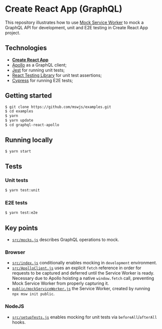 # Create React App (GraphQL)

This repository illustrates how to use [Mock Service Worker](https://github.com/mswjs/msw) to mock a GraphQL API for development, unit and E2E testing in Create React App project.

## Technologies

- [**Create React App**](https://create-react-app.dev)
- [Apollo](https://www.apollographql.com) as a GraphQL client;
- [Jest](https://jestjs.io) for running unit tests;
- [React Testing Library](https://github.com/testing-library/react-testing-library) for unit test assertions;
- [Cypress](https://cypress.io) for running E2E tests;

## Getting started

```bash
$ git clone https://github.com/mswjs/examples.git
$ cd examples
$ yarn
$ yarn update
$ cd graphql-react-apollo
```

## Running locally

```bash
$ yarn start
```

## Tests

### Unit tests

```bash
$ yarn test:unit
```

### E2E tests

```bash
$ yarn test:e2e
```

## Key points

- [`src/mocks.js`](src/mocks.js) describes GraphQL operations to mock.

### Browser

- [`src/index.js`](src/index.js) conditionally enables mocking in `development` environment.
- [`src/ApolloClient.js`](src/ApolloClient.js) uses an explicit `fetch` reference in order for requests to be captured and deferred until the Service Worker is ready. Necessary due to Apollo hoisting a native `window.fetch` call, preventing Mock Service Worker from properly capturing it.
- [`public/mockServiceWorker.js`](public/mockServiceWorker.js) the Service Worker, created by running `npx msw init public`.

### NodeJS

- [`src/setupTests.js`](src/setupTests.js) enables mocking for unit tests via `beforeAll`/`afterAll` hooks.

